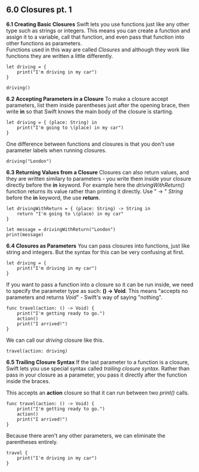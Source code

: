## 6.0 Closures pt. 1
**6.1 Creating Basic Closures**
Swift lets you use functions just like any other type such as strings or integers. This means you can create a function and assign it to a variable, call that function, and even pass that function into other functions as parameters.  
Functions used in this way are called *Closures* and although they work like functions they are written a little differently.
```
let driving = {
    print("I'm driving in my car")
}

driving()
```
**6.2 Accepting Parameters in a Closure**
To make a closure accept parameters, list them inside parentheses just after the opening brace, then write **in** so that Swift knows the main body of the closure is starting.  
```
let driving = { (place: String) in
    print("I'm going to \(place) in my car")
}
```
One difference between functions and closures is that you don't use parameter labels when running closures.  
```
driving("London")
```
**6.3 Returning Values from a Closure**
Closures can also return values, and they are written similary to parameters - you write them inside your closure directly before the **in** keyword.  For example here the *drivingWithReturn()* function returns its value rather than printing it directly. Use " -> " *String* before the **in** keyword, the use **return**.  
```
let drivingWithReturn = { (place: String) -> String in
    return "I'm going to \(place) in my car"
}

let message = drivingWithReturn("London")
print(message)
```
**6.4 Closures as Parameters**
You can pass closures into functions, just like string and integers. But the syntax for this can be very confusing at first.  
```
let driving = {
    print("I'm driving in my car")
}
```
If you want to pass a function into a closure so it can be run inside, we need to specify the parameter type as such: **() -> Void**. This means "accepts no parameters and returns *Void*" - Swift's way of saying "nothing".  
```
func travel(action: () -> Void) {
    print("I'm getting ready to go.")
    action()
    print("I arrived!")
}
```
We can call our *driving* closure like this.
```
travel(action: driving)
```
**6.5 Trailing Closure Syntax**
If the last parameter to a function is a closure, Swift lets you use special syntax called *trailing closure syntax*. Rather than pass in your closure as a parameter, you pass it directly after the function inside the braces.  

This accepts an **action** closure so that it can run between two *print()* calls.
```
func travel(action: () -> Void) {
    print("I'm getting ready to go.")
    action()
    print("I arrived!")
}
```
Because there aren't any other parameters, we can eliminate the parentheses entirely.
```
travel {
    print("I'm driving in my car")
}
```
